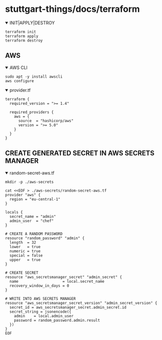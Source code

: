 # stuttgart-things/docs/terraform

<details open><summary>INIT|APPLY|DESTROY</summary>

```
terraform init
terraform apply
terraform destroy
```

</details close>

## AWS

<details open><summary>AWS CLI</summary>
  
```
sudo apt -y install awscli
aws configure
```

</details close>

<details open><summary>provider.tf</summary>

```
terraform {
  required_version = ">= 1.4"

  required_providers {
    aws = {
      source  = "hashicorp/aws"
      version = ">= 5.0"
    }
  }
}
```

</details close>

## CREATE GENERATED SECRET IN AWS SECRETS MANAGER 

<details open><summary>random-secret-aws.tf</summary>

```
mkdir -p ./aws-secrets

cat <<EOF > ./aws-secrets/random-secret-aws.tf
provider "aws" {
  region = "eu-central-1"
}

locals {
  secret_name = "admin"
  admin_user  = "chef"
}

# CREATE A RANDOM PASSWORD
resource "random_password" "admin" {
  length  = 32
  lower   = true
  numeric = true
  special = false
  upper   = true
}

# CREATE SECRET
resource "aws_secretsmanager_secret" "admin_secret" {
  name                    = local.secret_name
  recovery_window_in_days = 0
}

# WRITE INTO AWS SECRETS MANAGER
resource "aws_secretsmanager_secret_version" "admin_secret_version" {
  secret_id = aws_secretsmanager_secret.admin_secret.id
  secret_string = jsonencode({
    admin    = local.admin_user
    password = random_password.admin.result
  })
}
EOF
```

</details close>


</details close>

